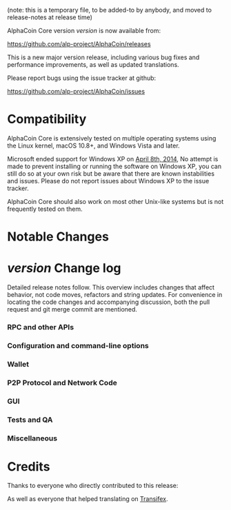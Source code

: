 (note: this is a temporary file, to be added-to by anybody, and moved to release-notes at release time)

AlphaCoin Core version *version* is now available from:

  <https://github.com/alp-project/AlphaCoin/releases>

This is a new major version release, including various bug fixes and
performance improvements, as well as updated translations.

Please report bugs using the issue tracker at github:

  <https://github.com/alp-project/AlphaCoin/issues>

Compatibility
==============

AlphaCoin Core is extensively tested on multiple operating systems using
the Linux kernel, macOS 10.8+, and Windows Vista and later.

Microsoft ended support for Windows XP on [April 8th, 2014](https://www.microsoft.com/en-us/WindowsForBusiness/end-of-xp-support),
No attempt is made to prevent installing or running the software on Windows XP, you
can still do so at your own risk but be aware that there are known instabilities and issues.
Please do not report issues about Windows XP to the issue tracker.

AlphaCoin Core should also work on most other Unix-like systems but is not
frequently tested on them.

Notable Changes
===============



*version* Change log
=================

Detailed release notes follow. This overview includes changes that affect
behavior, not code moves, refactors and string updates. For convenience in locating
the code changes and accompanying discussion, both the pull request and
git merge commit are mentioned.

### RPC and other APIs


### Configuration and command-line options


### Wallet


### P2P Protocol and Network Code


### GUI


### Tests and QA


### Miscellaneous


Credits
=======

Thanks to everyone who directly contributed to this release:


As well as everyone that helped translating on [Transifex](https://www.transifex.com/projects/p/AlphaCoin-translations/).
